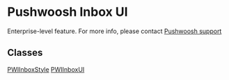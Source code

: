 # Pushwoosh Inbox UI
Enterprise-level feature. For more info, please contact [Pushwoosh support](https://www.pushwoosh.com/contact-us/)
## Classes

[PWIInboxStyle](PWIInboxStyle.md)
[PWIInboxUI](PWIInboxUI.md)
